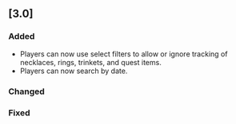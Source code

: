 ## [3.0]
### Added
- Players can now use select filters to allow or ignore tracking of necklaces, rings, trinkets, and quest items.
- Players can now search by date.

### Changed

### Fixed